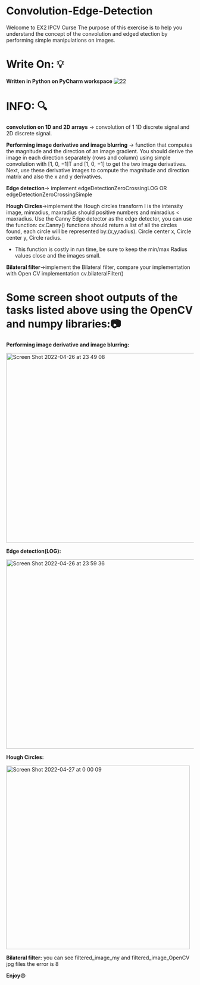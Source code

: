 # Convolution-Edge-Detection

Welcome to EX2 IPCV Curse The purpose of this exercise is to help you understand the concept of the convolution and edged etection by performing simple manipulations on images.


# Write On: :bulb:
**Written in Python on PyCharm workspace** ![22](https://user-images.githubusercontent.com/73976733/104122372-55ae3700-534d-11eb-8de4-492973fca972.jpeg)

# INFO: :mag:                          
**convolution on 1D and 2D arrays** -> convolution of 1 1D discrete signal and 2D discrete signal.

**Performing image derivative and image blurring** ->  function that computes the magnitude and the direction of an image gradient. You should derive
the image in each direction separately (rows and column) using simple convolution with [1, 0, −1]T and
[1, 0, −1] to get the two image derivatives. Next, use these derivative images to compute the magnitude
and direction matrix and also the x and y derivatives.

**Edge detection**->  implement edgeDetectionZeroCrossingLOG OR edgeDetectionZeroCrossingSimple

**Hough Circles**->implement the Hough circles transform I is the intensity image, minradius, maxradius should positive numbers and minradius < maxradius.
Use the Canny Edge detector as the edge detector, you can use the function: cv.Canny()
functions should return a list of all the circles found, each circle will be represented by:(x,y,radius). Circle
center x, Circle center y, Circle radius.
* This function is costly in run time, be sure to keep the min/max Radius values close and the images
small.

**Bilateral filter**->implement the Bilateral filter, compare your implementation with Open CV implementation
cv.bilateralFilter() 
                          

# Some screen shoot outputs of the tasks listed above using the OpenCV and numpy libraries::camera:


**Performing image derivative and image blurring:** 

<img width="509" alt="Screen Shot 2022-04-26 at 23 49 08" src="https://user-images.githubusercontent.com/73976733/165391938-1c628873-44e5-4f1e-9d02-c993f0b1bb71.png">

**Edge detection(LOG):**

<img width="508" alt="Screen Shot 2022-04-26 at 23 59 36" src="https://user-images.githubusercontent.com/73976733/165392074-1b73f5ec-ffed-49f4-ab4e-26e0b6f41e26.png">

**Hough Circles:**

<img width="493" alt="Screen Shot 2022-04-27 at 0 00 09" src="https://user-images.githubusercontent.com/73976733/165392127-c6a4fc8b-c5bf-4ddf-afec-747045b3b33a.png">

**Bilateral filter:**
you can see filtered_image_my and filtered_image_OpenCV jpg files the error is 8

**Enjoy**:smile:


